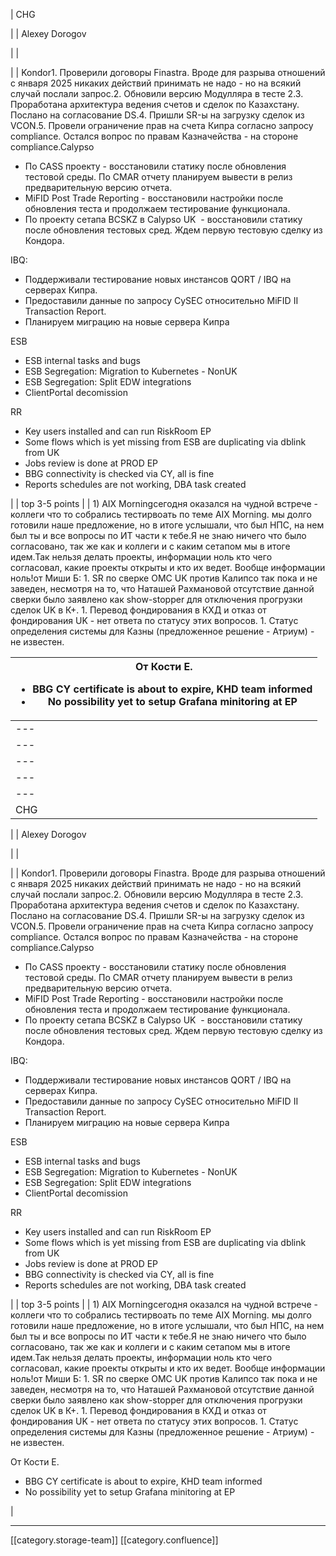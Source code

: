 





| CHG

 | 
| Alexey Dorogov

 | 
| 

 | 
| Kondor1. Проверили договоры Finastra. Вроде для разрыва отношений с января 2025 никаких действий принимать не надо - но на всякий случай послали запрос.2. Обновили версию Модулляра в тесте 2.3. Проработана архитектура ведения счетов и сделок по Казахстану. Послано на согласование DS.4. Пришли SR-ы на загрузку сделок из VCON.5. Провели ограничение прав на счета Кипра согласно запросу compliance. Остался вопрос по правам Казначейства - на стороне compliance.Calypso<ul><li>По CASS проекту - восстановили статику после обновления тестовой среды. По CMAR отчету планируем вывести в релиз предварительную версию отчета. </li><li>MiFID Post Trade Reporting - восстановили настройки после обновления теста и продолжаем тестирование функционала.</li><li>По проекту сетапа BCSKZ в Calypso UK  - восстановили статику после обновления тестовых сред. Ждем первую тестовую сделку из Кондора.</li></ul>IBQ:

<ul><li>Поддерживали тестирование новых инстансов QORT / IBQ на серверах Кипра.</li><li>Предоставили данные по запросу CySEC относительно MiFID II Transaction Report.</li><li>Планируем миграцию на новые сервера Кипра  </li></ul>ESB<ul><li>ESB internal tasks and bugs</li><li>ESB Segregation: Migration to Kubernetes - NonUK</li><li>ESB Segregation: Split EDW integrations</li><li>ClientPortal decomission</li></ul>RR<ul><li>Key users installed and can run RiskRoom EP </li><li>Some flows which is yet missing from ESB are duplicating via dblink from UK</li><li>Jobs review is done at PROD EP</li><li>BBG connectivity is checked via CY, all is fine </li><li>Reports schedules are not working, DBA task created</li></ul> | 
| top 3-5 points | 
| 1) AIX Morningсегодня оказался на чудной встрече - коллеги что то собрались тестирвоать по теме AIX Morning. мы долго готовили наше предложение, но в итоге услышали, что был НПС, на нем был ты и все вопросы по ИТ части к тебе.Я не знаю ничего что было согласовано, так же как и коллеги и с каким сетапом мы в итоге идем.Так нельзя делать проекты, информации ноль кто чего согласовал, какие проекты открыты и кто их ведет. Вообще информации ноль!от Миши Б:
1. SR по сверке ОМС UK против Калипсо так пока и не заведен, несмотря на то, что Наташей Рахмановой отсутствие данной  сверки было заявлено как show-stopper для отключения прогрузки сделок UK в К+.
1. Перевод фондирования в КХД и отказ от фондирования UK - нет ответа по статусу этих вопросов.
1. Статус определения системы для Казны (предложенное решение - Атриум) - не известен.

От Кости Е.<ul><li>BBG CY certificate is about to expire, KHD team informed</li><li>No possibility yet to setup Grafana minitoring at EP</li></ul> | 
|  --- | 
|  --- | 
|  --- | 
|  --- | 
|  --- | 
|  --- | 
| CHG

 | 
| Alexey Dorogov

 | 
| 

 | 
| Kondor1. Проверили договоры Finastra. Вроде для разрыва отношений с января 2025 никаких действий принимать не надо - но на всякий случай послали запрос.2. Обновили версию Модулляра в тесте 2.3. Проработана архитектура ведения счетов и сделок по Казахстану. Послано на согласование DS.4. Пришли SR-ы на загрузку сделок из VCON.5. Провели ограничение прав на счета Кипра согласно запросу compliance. Остался вопрос по правам Казначейства - на стороне compliance.Calypso<ul><li>По CASS проекту - восстановили статику после обновления тестовой среды. По CMAR отчету планируем вывести в релиз предварительную версию отчета. </li><li>MiFID Post Trade Reporting - восстановили настройки после обновления теста и продолжаем тестирование функционала.</li><li>По проекту сетапа BCSKZ в Calypso UK  - восстановили статику после обновления тестовых сред. Ждем первую тестовую сделку из Кондора.</li></ul>IBQ:

<ul><li>Поддерживали тестирование новых инстансов QORT / IBQ на серверах Кипра.</li><li>Предоставили данные по запросу CySEC относительно MiFID II Transaction Report.</li><li>Планируем миграцию на новые сервера Кипра  </li></ul>ESB<ul><li>ESB internal tasks and bugs</li><li>ESB Segregation: Migration to Kubernetes - NonUK</li><li>ESB Segregation: Split EDW integrations</li><li>ClientPortal decomission</li></ul>RR<ul><li>Key users installed and can run RiskRoom EP </li><li>Some flows which is yet missing from ESB are duplicating via dblink from UK</li><li>Jobs review is done at PROD EP</li><li>BBG connectivity is checked via CY, all is fine </li><li>Reports schedules are not working, DBA task created</li></ul> | 
| top 3-5 points | 
| 1) AIX Morningсегодня оказался на чудной встрече - коллеги что то собрались тестирвоать по теме AIX Morning. мы долго готовили наше предложение, но в итоге услышали, что был НПС, на нем был ты и все вопросы по ИТ части к тебе.Я не знаю ничего что было согласовано, так же как и коллеги и с каким сетапом мы в итоге идем.Так нельзя делать проекты, информации ноль кто чего согласовал, какие проекты открыты и кто их ведет. Вообще информации ноль!от Миши Б:
1. SR по сверке ОМС UK против Калипсо так пока и не заведен, несмотря на то, что Наташей Рахмановой отсутствие данной  сверки было заявлено как show-stopper для отключения прогрузки сделок UK в К+.
1. Перевод фондирования в КХД и отказ от фондирования UK - нет ответа по статусу этих вопросов.
1. Статус определения системы для Казны (предложенное решение - Атриум) - не известен.

От Кости Е.<ul><li>BBG CY certificate is about to expire, KHD team informed</li><li>No possibility yet to setup Grafana minitoring at EP</li></ul> | 







*****

[[category.storage-team]] 
[[category.confluence]] 
